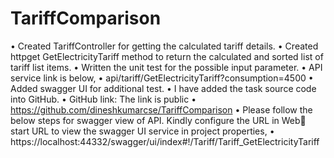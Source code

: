 # TariffComparison
•	Created TariffController for getting the calculated tariff details.
•	Created httpget GetElectricityTariff method to return the calculated and sorted list of tariff list items.
•	Written the unit test for the possible input parameter.
•	API service link is below,
•	api/tariff/GetElectricityTariff?consumption=4500 
•	Added swagger UI for additional test.
•	I have added the task source code into GitHub.
•	GitHub link: The link is public
•	https://github.com/dineshkumarcse/TariffComparison 
•	Please follow the below steps for swagger view of API.
Kindly configure the URL in Web start URL to view the swagger UI service in project properties,
•	https://localhost:44332/swagger/ui/index#!/Tariff/Tariff_GetElectricityTariff
